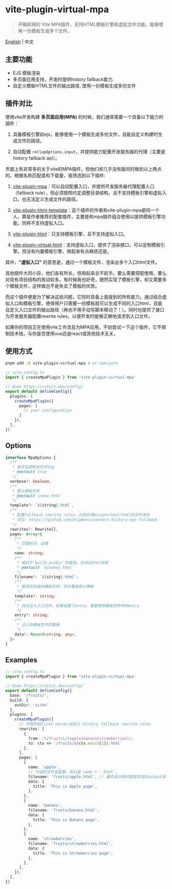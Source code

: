 # vite-plugin-virtual-mpa

> 开箱即用的 Vite MPA插件，支持HTML模板引擎和虚拟文件功能，能够使用一份模板生成多个文件。

[English](./README.md) | 中文

## 主要功能

- EJS 模板渲染
- 多页面应用支持，开发时提供history fallback能力.
- 自定义模板HTML文件的输出路径, 使用一份模板生成多份文件

## 插件对比

使用vite开发构建 **多页面应用(MPA)** 的时候，我们通常需要一个具备以下能力的插件：

1. 具备模板引擎如ejs，能够使用一个模板生成多份文件，且能自定义构建时生成文件的路径。

2. 自动配置 `rollupOptions.input`，并提供能力配置开发服务器的代理（主要是history fallback api）。

市面上有非常多的关于vite的MPA插件，但他们却几乎没有能同时做到以上两点的。根据名称匹配度和下载量，我筛选到以下插件:

1. [vite-plugin-mpa](https://github.com/IndexXuan/vite-plugin-mpa)：可以自动配置入口，并提供开发服务器代理配置入口（fallback rule），但必须按照约定调整目录结构，且不支持模板引擎和虚拟入口，也无法定义生成文件的路径。

2. [vite-plugin-html-template](https://github.com/IndexXuan/vite-plugin-html-template)：这个插件的作者和vite-plugin-mpa是同一个人，算是作者推荐的配套插件，主要是和mpa插件组合使用以提供模板引擎功能，同样不支持虚拟入口。

3. [vite-plugin-html](https://github.com/vbenjs/vite-plugin-html)：只支持模板引擎，且不支持虚拟入口。

4. [vite-plugin-virtual-html](https://github.com/windsonR/vite-plugin-virtual-html)：支持虚拟入口，提供了渲染接口，可以定制模板引擎。但没有内置模板引擎，用起来有点麻烦还是。

其中，**"虚拟入口"** 的意思是，通过一个模板文件，渲染出多个入口html文件。

其他插件大同小异，他们各有所长，但用起来总不趁手。要么需要搭配使用，要么对现有项目结构的改动较多。有时候我也好奇，既然实现了模板引擎，却又需要多个模板文件，这样做岂不是失去了模板的优势。

而这个插件便是为了解决这些问题，它同时具备上面提到的所有能力。通过结合虚拟入口和模板引擎，使得用户只需要一份模板就可以生成不同的入口html，且能自定义入口文件的输出路径（再也不用手动写脚本移动了！）。同时也提供了接口为开发服务器配置rewrite rules，以便开发时能够正确地请求到入口文件。

如果你的项目正在使用vite工作流且为MPA应用，不妨尝试一下这个插件，它不限制技术栈，与你是否使用vue还是react或其他技术无关。

## 使用方式

```sh
pnpm add -D vite-plugin-virtual-mpa # or npm/yarn
```

```ts
// vite.config.ts
import { createMpaPlugin } from 'vite-plugin-virtual-mpa'

// @see https://vitejs.dev/config/
export default defineConfig({
  plugins: [
    createMpaPlugin({
      pages: [
        // your configuration
      ]
    }),
  ],
})
```

## Options

```ts
interface MpaOptions {
  /**
   * 是否在控制台打印log
   * @default true
   */
  verbose?: boolean,
  /**
   * 默认模板文件
   * @default index.html
   */
  template?: `${string}.html`,
  /**
   * 配置fallback rewrite rules，只会处理accept=text/html的文件请求
   * 详见: https://github.com/bripkens/connect-history-api-fallback
   */
  rewrites?: Rewrite[],
  pages: Array<{
    /**
     * 页面标识，必填
     */
    name: string;
    /**
     * 相对于`build.outDir`的路径，应该以html结尾
     * @default `${name}.html`
     */
    filename?: `${string}.html`;
    /**
     * 更高优先级的模板文件，将会覆盖默认模板
     */
    template?: string;
    /**
     * 自动注入入口文件，如果设置了entry，需要移除模板文件中的entry
     */
    entry?: string;
    /**
     * 注入到模板文件的数据
     */
    data?: Record<string, any>,
  }>
}
```
## Examples

```ts
// vite.config.ts
import { createMpaPlugin } from 'vite-plugin-virtual-mpa'

// @see https://vitejs.dev/config/
export default defineConfig({
  base: '/fruits/',
  build: {
    outDir: 'sites'
  },
  plugins: [
    createMpaPlugin({
      // 开发阶段(vite serve)自定义 history fallback rewrite rules
      rewrites: [
        {
          from: /\/fruits\/(apple|banana|strawberries)/, 
          to: ctx => `/fruits/${ctx.match[1]}.html`
        },
      ],
      pages: [
        {
          name: 'apple',
          // 可选的文件名配置，默认是 name + '.html',
          filename: 'fruits/apple.html', // 最终会以相对路径生成在output目录（sites）—— sites/fruits/apple.html
          data: {
            title: 'This is Apple page',
          },
        },
        {
          name: 'banana',
          filename: 'fruits/banana.html',
          data: {
            title: 'This is Banana page',
          },
        },
        {
          name: 'strawberries',
          filename: 'fruits/strawberries.html',
          data: {
            title: 'This is Strawberries page',
          },
        },
      ],
    }),
  ],
})
```
